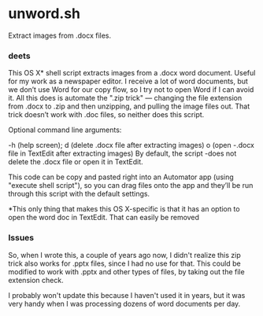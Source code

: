 # unword.sh

Extract images from .docx files.

### deets

This OS X* shell script extracts images from a .docx word document. Useful
for my work as a newspaper editor. I receive a lot of word documents, but
we don’t use Word for our copy flow, so I try not to open Word if I can
avoid it. All this does is automate the ".zip trick" — changing the file
extension from .docx to .zip and then unzipping, and pulling the image
files out. That trick doesn’t work with .doc files, so neither does this
script.

Optional command line arguments:

-h (help screen); d (delete .docx file after extracting images) o (open
-.docx file in TextEdit after extracting images) By default, the script
-does not delete the .docx file or open it in TextEdit.

This code can be copy and pasted right into an Automator app (using
"execute shell script"), so you can drag files onto the app and they’ll be
run through this script with the default settings.

*This only thing that makes this OS X-specific is that it has an option
 to open the word doc in TextEdit. That can easily be removed

### Issues

So, when I wrote this, a couple of years ago now, I didn't realize this zip
trick also works for .pptx files, since I had no use for that. This could
be modified to work with .pptx and other types of files, by taking out the
file extension check.

I probably won't update this because I haven't used it in years, but it was
very handy when I was processing dozens of word documents per day.